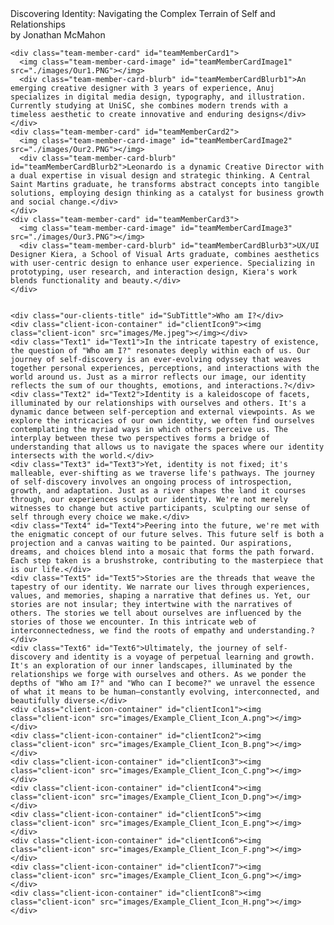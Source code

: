<!DOCTYPE html>
<html>
<head>
    <meta charset="UTF-8" />
    <meta name="viewport" content="width=device-width, initial-scale=1">
    <title>DES222</title>
    <link href='https://fonts.googleapis.com/css?family=Inter' rel='stylesheet'>
    <link rel="stylesheet" href="style.css">
</head>
<body>
    
  <div class="main-container">
    <div class="banner" id="banner">
      <div class="banner-title">Discovering Identity: Navigating the Complex Terrain of Self and Relationships</div>
      <div class="banner-subtitle">by Jonathan McMahon</div>
    </div>

    <div class="team-member-card" id="teamMemberCard1">
      <img class="team-member-card-image" id="teamMemberCardImage1" src="./images/Our1.PNG"></img>
      <div class="team-member-card-blurb" id="teamMemberCardBlurb1">An emerging creative designer with 3 years of experience, Anuj specializes in digital media design, typography, and illustration. Currently studying at UniSC, she combines modern trends with a timeless aesthetic to create innovative and enduring designs</div>
    </div>
    <div class="team-member-card" id="teamMemberCard2">
      <img class="team-member-card-image" id="teamMemberCardImage2" src="./images/Our2.PNG"></img>
      <div class="team-member-card-blurb" id="teamMemberCardBlurb2">Leonardo is a dynamic Creative Director with a dual expertise in visual design and strategic thinking. A Central Saint Martins graduate, he transforms abstract concepts into tangible solutions, employing design thinking as a catalyst for business growth and social change.</div>
    </div>
    <div class="team-member-card" id="teamMemberCard3">
      <img class="team-member-card-image" id="teamMemberCardImage3" src="./images/Our3.PNG"></img>
      <div class="team-member-card-blurb" id="teamMemberCardBlurb3">UX/UI Designer Kiera, a School of Visual Arts graduate, combines aesthetics with user-centric design to enhance user experience. Specializing in prototyping, user research, and interaction design, Kiera's work blends functionality and beauty.</div>
    </div>
    
    
    <div class="our-clients-title" id="SubTittle">Who am I?</div>
    <div class="client-icon-container" id="clientIcon9"><img class="client-icon" src="images/Me.jpeg"></img></div>
    <div class="Text1" id="Text1">In the intricate tapestry of existence, the question of "Who am I?" resonates deeply within each of us. Our journey of self-discovery is an ever-evolving odyssey that weaves together personal experiences, perceptions, and interactions with the world around us. Just as a mirror reflects our image, our identity reflects the sum of our thoughts, emotions, and interactions.?</div>
    <div class="Text2" id="Text2">Identity is a kaleidoscope of facets, illuminated by our relationships with ourselves and others. It's a dynamic dance between self-perception and external viewpoints. As we explore the intricacies of our own identity, we often find ourselves contemplating the myriad ways in which others perceive us. The interplay between these two perspectives forms a bridge of understanding that allows us to navigate the spaces where our identity intersects with the world.</div>
    <div class="Text3" id="Text3">Yet, identity is not fixed; it's malleable, ever-shifting as we traverse life's pathways. The journey of self-discovery involves an ongoing process of introspection, growth, and adaptation. Just as a river shapes the land it courses through, our experiences sculpt our identity. We're not merely witnesses to change but active participants, sculpting our sense of self through every choice we make.</div>
    <div class="Text4" id="Text4">Peering into the future, we're met with the enigmatic concept of our future selves. This future self is both a projection and a canvas waiting to be painted. Our aspirations, dreams, and choices blend into a mosaic that forms the path forward. Each step taken is a brushstroke, contributing to the masterpiece that is our life.</div>
    <div class="Text5" id="Text5">Stories are the threads that weave the tapestry of our identity. We narrate our lives through experiences, values, and memories, shaping a narrative that defines us. Yet, our stories are not insular; they intertwine with the narratives of others. The stories we tell about ourselves are influenced by the stories of those we encounter. In this intricate web of interconnectedness, we find the roots of empathy and understanding.?</div>
    <div class="Text6" id="Text6">Ultimately, the journey of self-discovery and identity is a voyage of perpetual learning and growth. It's an exploration of our inner landscapes, illuminated by the relationships we forge with ourselves and others. As we ponder the depths of "Who am I?" and "Who can I become?" we unravel the essence of what it means to be human—constantly evolving, interconnected, and beautifully diverse.</div>
    <div class="client-icon-container" id="clientIcon1"><img class="client-icon" src="images/Example_Client_Icon_A.png"></img></div>
    <div class="client-icon-container" id="clientIcon2"><img class="client-icon" src="images/Example_Client_Icon_B.png"></img></div>
    <div class="client-icon-container" id="clientIcon3"><img class="client-icon" src="images/Example_Client_Icon_C.png"></img></div>
    <div class="client-icon-container" id="clientIcon4"><img class="client-icon" src="images/Example_Client_Icon_D.png"></img></div>
    <div class="client-icon-container" id="clientIcon5"><img class="client-icon" src="images/Example_Client_Icon_E.png"></img></div>
    <div class="client-icon-container" id="clientIcon6"><img class="client-icon" src="images/Example_Client_Icon_F.png"></img></div>
    <div class="client-icon-container" id="clientIcon7"><img class="client-icon" src="images/Example_Client_Icon_G.png"></img></div>
    <div class="client-icon-container" id="clientIcon8"><img class="client-icon" src="images/Example_Client_Icon_H.png"></img></div>    
  </div>
    
  

</body>
</html>
  
